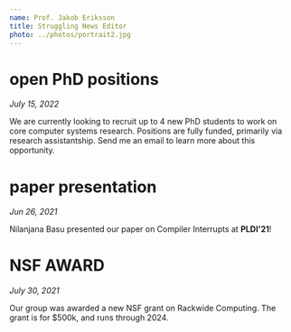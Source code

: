 ```yaml
---
name: Prof. Jakob Eriksson
title: Struggling News Editor
photo: ../photos/portrait2.jpg
---
```


# open PhD positions
_July 15, 2022_

We are currently looking to recruit up to 4 new PhD students to work on core computer systems research. Positions are fully funded, primarily via research assistantship. Send me an email to learn more about this opportunity. 

# paper presentation
_Jun 26, 2021_

Nilanjana Basu presented our paper on Compiler Interrupts at __PLDI'21__! 

# NSF AWARD
_July 30, 2021_ 

Our group was awarded a new NSF grant on Rackwide Computing. The grant is for $500k, and runs through 2024. 